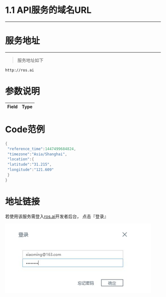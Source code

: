 # 1.1 API服务的域名URL

---

# 服务地址

---

> 服务地址如下

```
http://ros.ai
```

# 参数说明

| Field | Type |
| --- | --- |

# Code范例

```go
{
 "reference_time":1447499684824,
 "timezone":"Asia/Shanghai",
 "location":{
 "latitude":"31.215",
 "longitude":"121.609"
 }
}
```

# 地址链接

若使用该服务需登入[ros.ai](http://ros.ai)开发者后台， 点击『登录』

![](/assets/QQ图片20161127160800.png)

